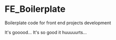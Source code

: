 # FE_Boilerplate
Boilerplate code for front end projects development

It's gooood... It's so good it huuuuurts...
